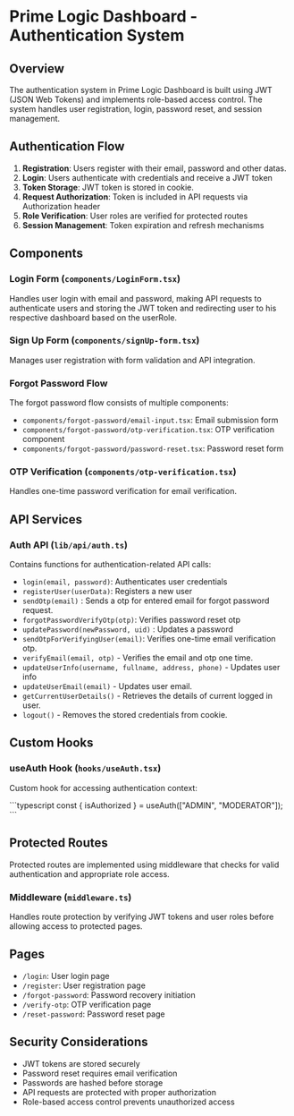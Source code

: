 # Prime Logic Dashboard - Authentication System

## Overview

The authentication system in Prime Logic Dashboard is built using JWT (JSON Web Tokens) and implements role-based access control. The system handles user registration, login, password reset, and session management.

## Authentication Flow

1. **Registration**: Users register with their email, password and other datas.
2. **Login**: Users authenticate with credentials and receive a JWT token
3. **Token Storage**: JWT token is stored in cookie.
4. **Request Authorization**: Token is included in API requests via Authorization header
5. **Role Verification**: User roles are verified for protected routes
6. **Session Management**: Token expiration and refresh mechanisms

## Components

### Login Form (`components/LoginForm.tsx`)

Handles user login with email and password, making API requests to authenticate users and storing the JWT token and redirecting user to his respective dashboard based on the userRole.

### Sign Up Form (`components/signUp-form.tsx`)

Manages user registration with form validation and API integration.

### Forgot Password Flow

The forgot password flow consists of multiple components:

- `components/forgot-password/email-input.tsx`: Email submission form
- `components/forgot-password/otp-verification.tsx`: OTP verification component
- `components/forgot-password/password-reset.tsx`: Password reset form

### OTP Verification (`components/otp-verification.tsx`)

Handles one-time password verification for email verification.

## API Services

### Auth API (`lib/api/auth.ts`)

Contains functions for authentication-related API calls:

- `login(email, password)`: Authenticates user credentials
- `registerUser(userData)`: Registers a new user
- `sendOtp(email)` : Sends a otp for entered email for forgot password request. 
- `forgotPasswordVerifyOtp(otp)`: Verifies password reset otp
- `updatePassword(newPassword, uid)` : Updates a password 
- `sendOtpForVerifyingUser(email)`: Verifies one-time email verification otp.
- `verifyEmail(email, otp)` - Verifies the email and otp one time. 
- `updateUserInfo(username, fullname, address, phone)` - Updates user info
- `updateUserEmail(email)` - Updates user email.
- `getCurrentUserDetails()` - Retrieves the details of current logged in user.
- `logout()` - Removes the stored credentials from cookie.


## Custom Hooks

### useAuth Hook (`hooks/useAuth.tsx`)

Custom hook for accessing authentication context:

\`\`\`typescript
const { isAuthorized } = useAuth(["ADMIN", "MODERATOR"]);
\`\`\`

## Protected Routes

Protected routes are implemented using middleware that checks for valid authentication and appropriate role access.

### Middleware (`middleware.ts`)

Handles route protection by verifying JWT tokens and user roles before allowing access to protected pages.

## Pages

- `/login`: User login page
- `/register`: User registration page
- `/forgot-password`: Password recovery initiation
- `/verify-otp`: OTP verification page
- `/reset-password`: Password reset page

## Security Considerations

- JWT tokens are stored securely
- Password reset requires email verification
- Passwords are hashed before storage
- API requests are protected with proper authorization
- Role-based access control prevents unauthorized access
